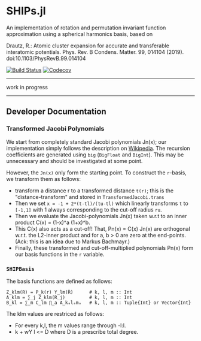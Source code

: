# SHIPs.jl

An implementation of rotation and permutation invariant function approximation
using a spherical harmonics basis, based on

   Drautz, R.: Atomic cluster expansion for accurate and transferable interatomic potentials. Phys. Rev. B Condens. Matter. 99, 014104 (2019). doi:10.1103/PhysRevB.99.014104


[![Build Status](https://travis-ci.com/cortner/SHIPs.jl.svg?branch=master)](https://travis-ci.com/cortner/SHIPs.jl)
[![Codecov](https://codecov.io/gh/cortner/SHIPs.jl/branch/master/graph/badge.svg)](https://codecov.io/gh/cortner/SHIPs.jl)

---

work in progress

---

## Developer Documentation

### Transformed Jacobi Polynomials

We start from completely standard Jacobi polynomials Jn(x); our implementation simply follows the description on [Wikipedia](https://en.wikipedia.org/wiki/Jacobi_polynomials). The recursion coefficients are generated using `big` (`BigFloat` and `BigInt`). This may be unnecessary and should be investigated at some point.

However, the `Jn(x)` only form the starting point. To construct the `r`-basis, we transform them as follows:

- transform a distance r to a transformed distance `t(r)`; this is the "distance-transform" and stored in `TransformedJacobi.trans`
- Then we set `x = -1 + 2*(t-tl)/(tu-tl)` which linearly transforms `t` to `[-1,1]` with 1 always corresponding to the cut-off radius `ru`.
- Then we evaluate the Jacobi-polynomials Jn(x) taken w.r.t to an inner product C(x) = (1-x)^a (1+x)^b.
- This C(x) also acts as a cut-off! That, Pn(x) = C(x) Jn(x) are orthogonal w.r.t. the L2-inner product and for a, b > 0 are zero at the end-points. (Ack: this is an idea due to Markus Bachmayr.)
- Finally, these transformed and cut-off-multiplied polynomials Pn(x) form our basis functions in the `r` variable.


### `SHIPBasis`

The basis functions are defined as follows:
```
Z_klm(R) = P_k(r) Y_lm(R̂)      # k, l, m :: Int
A_klm = ∑_j Z_klm(R_j)         # k, l, m :: Int
B_kl = ∑_m C_lm ∏_a A_kₐlₐmₐ   # k, l, m :: Tuple{Int} or Vector{Int}
```
The klm values are restriced as follows:
* For every k,l, the m values range through -l:l.
* k + wY l <= D  where D is a prescribe total degree.
